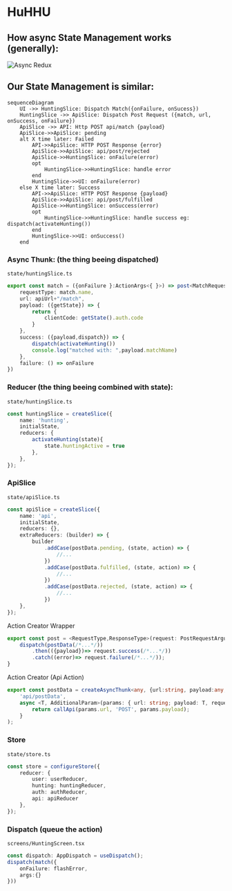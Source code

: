 # HuHHU

## How async State Management works (generally):
![Async Redux](docs/reduxasyncdataflowdiagram-fromReduxToolkit.gif)

## Our State Management is similar:
```mermaid
sequenceDiagram
    UI ->> HuntingSlice: Dispatch Match({onFailure, onSucess})
    HuntingSlice ->> ApiSlice: Dispatch Post Request ({match, url, onSuccess, onFailure})
    ApiSlice ->> API: Http POST api/match {payload}
    ApiSlice->>ApiSlice: pending
    alt X time later: Failed
        API->>ApiSlice: HTTP POST Response {error}
        ApiSlice->>ApiSlice: api/post/rejected
        ApiSlice->>HuntingSlice: onFailure(error)
        opt
            HuntingSlice->>HuntingSlice: handle error 
        end
        HuntingSlice->>UI: onFailure(error)
    else X time later: Success
        API->>ApiSlice: HTTP POST Response {payload}
        ApiSlice->>ApiSlice: api/post/fulfilled
        ApiSlice->>HuntingSlice: onSuccess(error)
        opt
            HuntingSlice->>HuntingSlice: handle success eg: dispatch(activateHunting())
        end
        HuntingSlice->>UI: onSuccess()
    end
```

### Async Thunk: (the thing beeing dispatched)
`state/huntingSlice.ts`
```typescript
export const match = ({onFailure }:ActionArgs<{ }>) => post<MatchRequest,MatchResponse>({
    requestType: match.name,
    url: apiUrl+"/match",
    payload: ({getState}) => {
        return {
            clientCode: getState().auth.code
        }
    },
    success: ({payload,dispatch}) => {
        dispatch(activateHunting())
        console.log("matched with: ",payload.matchName)
    },
    failure: () => onFailure
})
```


### Reducer (the thing beeing combined with state):
`state/huntingSlice.ts`
```typescript
const huntingSlice = createSlice({
    name: 'hunting',
    initialState,
    reducers: {
        activateHunting(state){
            state.huntingActive = true
        },
    },
});
```

### ApiSlice
`state/apiSlice.ts`
```typescript
const apiSlice = createSlice({
    name: 'api',
    initialState,
    reducers: {},
    extraReducers: (builder) => {
        builder
            .addCase(postData.pending, (state, action) => {
                //...
            })
            .addCase(postData.fulfilled, (state, action) => {
                //...
            })
            .addCase(postData.rejected, (state, action) => {
                //...
            })
    },
});
```
Action Creator Wrapper
```typescript
export const post = <RequestType,ResponseType>(request: PostRequestArguments<RequestType,ResponseType>) =>  async (dispatch, getState)=> {
    dispatch(postData(/*...*/))
        .then(({payload})=> request.success(/*...*/))
        .catch((error)=> request.failure(/*...*/));
}
```

Action Creator (Api Action)
```typescript
export const postData = createAsyncThunk<any, {url:string, payload:any,  requestType: string}>(
    'api/postData',
    async <T, AdditionalParam>(params: { url: string; payload: T, requestType:string }) => {
        return callApi(params.url, 'POST', params.payload);
    }
);
```

### Store
`state/store.ts`
```typescript
const store = configureStore({
    reducer: {
        user: userReducer,
        hunting: huntingReducer,
        auth: authReducer,
        api: apiReducer
    },
});
```


### Dispatch (queue the action)
`screens/HuntingScreen.tsx`
```typescript
const dispatch: AppDispatch = useDispatch();
dispatch(match({
    onFailure: flashError,
    args:{}
}))
```

